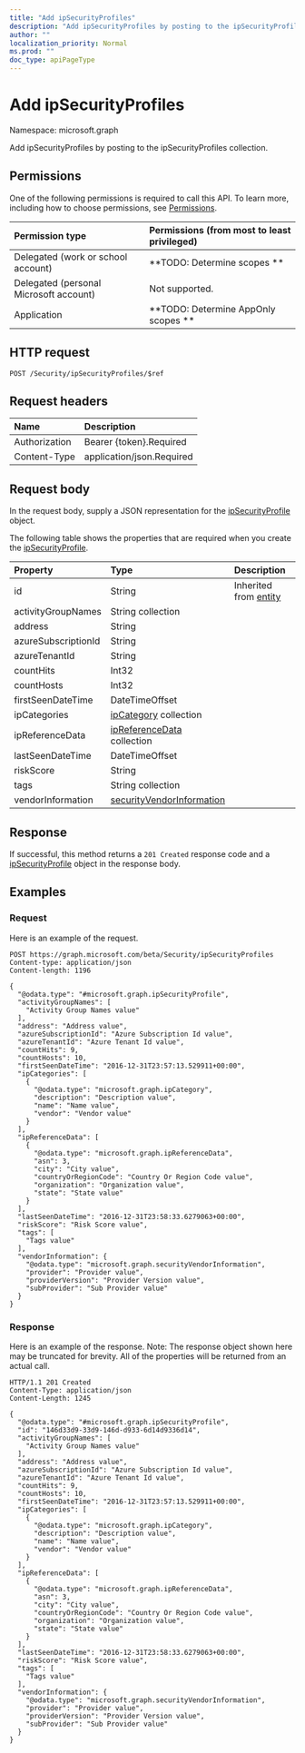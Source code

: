```yaml
---
title: "Add ipSecurityProfiles"
description: "Add ipSecurityProfiles by posting to the ipSecurityProfiles collection."
author: ""
localization_priority: Normal
ms.prod: ""
doc_type: apiPageType
---
```


# Add ipSecurityProfiles

Namespace: microsoft.graph

Add ipSecurityProfiles by posting to the ipSecurityProfiles collection.

## Permissions
One of the following permissions is required to call this API. To learn more, including how to choose permissions, see [Permissions](/concepts/permissions-reference.md).

|Permission type|Permissions (from most to least privileged)|
|:---|:---|
|Delegated (work or school account)|**TODO: Determine scopes **|
|Delegated (personal Microsoft account)|Not supported.|
|Application|**TODO: Determine AppOnly scopes **|

## HTTP request
<!-- {
  "blockType": "ignored"
}
-->
``` http
POST /Security/ipSecurityProfiles/$ref
```

## Request headers
|Name|Description|
|:---|:---|
|Authorization|Bearer {token}.Required|
|Content-Type|application/json.Required|

## Request body
In the request body, supply a JSON representation for the [ipSecurityProfile](../resources/ipsecurityprofile.md) object.

The following table shows the properties that are required when you create the [ipSecurityProfile](../resources/ipsecurityprofile.md).

|Property|Type|Description|
|:---|:---|:---|
|id|String| Inherited from [entity](../resources/entity.md)|
|activityGroupNames|String collection||
|address|String||
|azureSubscriptionId|String||
|azureTenantId|String||
|countHits|Int32||
|countHosts|Int32||
|firstSeenDateTime|DateTimeOffset||
|ipCategories|[ipCategory](../resources/ipcategory.md) collection||
|ipReferenceData|[ipReferenceData](../resources/ipreferencedata.md) collection||
|lastSeenDateTime|DateTimeOffset||
|riskScore|String||
|tags|String collection||
|vendorInformation|[securityVendorInformation](../resources/securityvendorinformation.md)||



## Response
If successful, this method returns a `201 Created` response code and a [ipSecurityProfile](../resources/ipsecurityprofile.md) object in the response body.

## Examples

### Request
Here is an example of the request.
<!-- {
  "blockType": "request",
  "name": "create_ipsecurityprofile_from_"
}
-->
``` http
POST https://graph.microsoft.com/beta/Security/ipSecurityProfiles
Content-type: application/json
Content-length: 1196

{
  "@odata.type": "#microsoft.graph.ipSecurityProfile",
  "activityGroupNames": [
    "Activity Group Names value"
  ],
  "address": "Address value",
  "azureSubscriptionId": "Azure Subscription Id value",
  "azureTenantId": "Azure Tenant Id value",
  "countHits": 9,
  "countHosts": 10,
  "firstSeenDateTime": "2016-12-31T23:57:13.529911+00:00",
  "ipCategories": [
    {
      "@odata.type": "microsoft.graph.ipCategory",
      "description": "Description value",
      "name": "Name value",
      "vendor": "Vendor value"
    }
  ],
  "ipReferenceData": [
    {
      "@odata.type": "microsoft.graph.ipReferenceData",
      "asn": 3,
      "city": "City value",
      "countryOrRegionCode": "Country Or Region Code value",
      "organization": "Organization value",
      "state": "State value"
    }
  ],
  "lastSeenDateTime": "2016-12-31T23:58:33.6279063+00:00",
  "riskScore": "Risk Score value",
  "tags": [
    "Tags value"
  ],
  "vendorInformation": {
    "@odata.type": "microsoft.graph.securityVendorInformation",
    "provider": "Provider value",
    "providerVersion": "Provider Version value",
    "subProvider": "Sub Provider value"
  }
}
```

### Response
Here is an example of the response. Note: The response object shown here may be truncated for brevity. All of the properties will be returned from an actual call.
<!-- {
  "blockType": "response",
  "truncated": true,
  "@odata.type": "microsoft.graph.ipsecurityprofile"
}
-->
``` http
HTTP/1.1 201 Created
Content-Type: application/json
Content-Length: 1245

{
  "@odata.type": "#microsoft.graph.ipSecurityProfile",
  "id": "146d33d9-33d9-146d-d933-6d14d9336d14",
  "activityGroupNames": [
    "Activity Group Names value"
  ],
  "address": "Address value",
  "azureSubscriptionId": "Azure Subscription Id value",
  "azureTenantId": "Azure Tenant Id value",
  "countHits": 9,
  "countHosts": 10,
  "firstSeenDateTime": "2016-12-31T23:57:13.529911+00:00",
  "ipCategories": [
    {
      "@odata.type": "microsoft.graph.ipCategory",
      "description": "Description value",
      "name": "Name value",
      "vendor": "Vendor value"
    }
  ],
  "ipReferenceData": [
    {
      "@odata.type": "microsoft.graph.ipReferenceData",
      "asn": 3,
      "city": "City value",
      "countryOrRegionCode": "Country Or Region Code value",
      "organization": "Organization value",
      "state": "State value"
    }
  ],
  "lastSeenDateTime": "2016-12-31T23:58:33.6279063+00:00",
  "riskScore": "Risk Score value",
  "tags": [
    "Tags value"
  ],
  "vendorInformation": {
    "@odata.type": "microsoft.graph.securityVendorInformation",
    "provider": "Provider value",
    "providerVersion": "Provider Version value",
    "subProvider": "Sub Provider value"
  }
}
```

